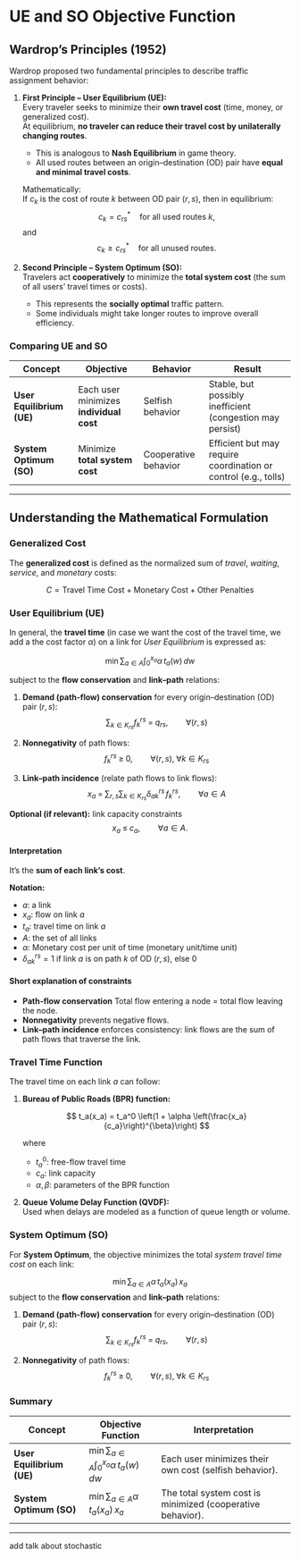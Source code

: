 # UE and SO Objective Function
## Wardrop’s Principles (1952)

Wardrop proposed two fundamental principles to describe traffic assignment behavior:

1. **First Principle – User Equilibrium (UE):**  
   Every traveler seeks to minimize their **own travel cost** (time, money, or generalized cost).  
   At equilibrium, **no traveler can reduce their travel cost by unilaterally changing routes**.  
   - This is analogous to **Nash Equilibrium** in game theory.  
   - All used routes between an origin–destination (OD) pair have **equal and minimal travel costs**.

   Mathematically:  
   If $c_k$ is the cost of route $k$ between OD pair $(r,s)$, then in equilibrium:
   $$
   c_k = c_{rs}^* \quad \text{for all used routes } k,
   $$
   and  
   $$
   c_k \ge c_{rs}^* \quad \text{for all unused routes.}
   $$

2. **Second Principle – System Optimum (SO):**  
   Travelers act **cooperatively** to minimize the **total system cost** (the sum of all users’ travel times or costs).  
   - This represents the **socially optimal** traffic pattern.  
   - Some individuals might take longer routes to improve overall efficiency.



### Comparing UE and SO

| Concept | Objective | Behavior | Result |
|----------|------------|-----------|---------|
| **User Equilibrium (UE)** | Each user minimizes **individual cost** | Selfish behavior | Stable, but possibly inefficient (congestion may persist) |
| **System Optimum (SO)** | Minimize **total system cost** | Cooperative behavior | Efficient but may require coordination or control (e.g., tolls) |


---
## Understanding the Mathematical Formulation

### Generalized Cost

The **generalized cost** is defined as the normalized sum of *travel*, *waiting*, *service*, and *monetary* costs:

$$
C = \text{Travel Time Cost} + \text{Monetary Cost} + \text{Other Penalties}
$$


### User Equilibrium (UE)

In general, the **travel time** (in case we want the cost of the travel time, we add a the cost factor $\alpha$) on a link for *User Equilibrium* is expressed as:



$$
\min \sum_{a \in A} \int_{0}^{x_a} \alpha \, t_a(w) \, dw
$$

subject to the **flow conservation** and **link–path** relations:

1. **Demand (path-flow) conservation** for every origin–destination (OD) pair $(r,s)$:
$$
\sum_{k\in K_{rs}} f_k^{rs} \;=\; q_{rs}, \qquad \forall (r,s)
$$

2. **Nonnegativity** of path flows:
$$
f_k^{rs} \;\ge\; 0, \qquad \forall (r,s),\; \forall k\in K_{rs}
$$

3. **Link–path incidence** (relate path flows to link flows):
$$
x_a \;=\; \sum_{r,s}\sum_{k\in K_{rs}} \delta_{a k}^{rs}\, f_k^{rs}, \qquad \forall a\in A
$$

**Optional (if relevant):** link capacity constraints
$$
x_a \;\le\; c_a,\qquad \forall a\in A.
$$

#### Interpretation
It’s the **sum of each link’s cost**.

**Notation:**
- $a$: a link  
- $x_a$: flow on link $a$  
- $t_a$: travel time on link $a$  
- $A$: the set of all links  
- $\alpha$: Monetary cost per unit of time (monetary unit/time unit) 
- $\delta_{a k}^{rs}=1$ if link $a$ is on path $k$ of OD $(r,s)$, else $0$


#### Short explanation of constraints

- **Path-flow conservation** Total flow entering a node = total flow leaving the node.  
- **Nonnegativity** prevents negative flows.  
- **Link–path incidence** enforces consistency: link flows are the sum of path flows that traverse the link.  

### Travel Time Function

The travel time on each link $a$ can follow:

1. **Bureau of Public Roads (BPR) function:**

   $$
   t_a(x_a) = t_a^0 \left(1 + \alpha \left(\frac{x_a}{c_a}\right)^{\beta}\right)
   $$

   where  
   - $t_a^0$: free-flow travel time  
   - $c_a$: link capacity  
   - $\alpha, \beta$: parameters of the BPR function  

2. **Queue Volume Delay Function (QVDF):**  
   Used when delays are modeled as a function of queue length or volume.



### System Optimum (SO)

For **System Optimum**, the objective minimizes the total *system travel time cost* on each link:

$$
\min \sum_{a \in A} \alpha \, t_a(x_a) \, x_a
$$
subject to the **flow conservation** and **link–path** relations:

1. **Demand (path-flow) conservation** for every origin–destination (OD) pair $(r,s)$:
$$
\sum_{k\in K_{rs}} f_k^{rs} \;=\; q_{rs}, \qquad \forall (r,s)
$$

2. **Nonnegativity** of path flows:
$$
f_k^{rs} \;\ge\; 0, \qquad \forall (r,s),\; \forall k\in K_{rs}
$$

###  Summary

| Concept                   | Objective Function                                          | Interpretation                                             |
| ------------------------- | ----------------------------------------------------------- | ---------------------------------------------------------- |
| **User Equilibrium (UE)** | $\min \sum_{a \in A} \int_{0}^{x_a} \alpha \, t_a(w) \, dw$ | Each user minimizes their own cost (selfish behavior).     |
| **System Optimum (SO)**   | $\min \sum_{a \in A} \alpha \, t_a(x_a) \, x_a$             | The total system cost is minimized (cooperative behavior). |

---

add talk about stochastic